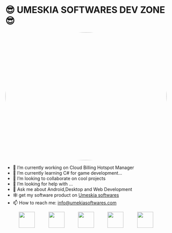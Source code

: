 <H1>😎 UMESKIA SOFTWARES DEV ZONE 😎</H1>
<div style="text-align:center;">
<img style="width:100%; height:400px; border-radius:50%;" src="https://umeskiasoftwares.com/images/u.png"/>
</div>



- 🔭 I’m currently working on Cloud Billing Hotspot Manager
- 🌱 I’m currently learning C# for game development...
- 👯 I’m looking to collaborate on cool projects
- 🤔 I’m looking for help with ...
- 💬 Ask me about Android,Desktop and Web Development
- 🕸 get my software product on <a href="http://umeskiasoftwares.com/">Umeskia softwares</a>
- 📫 How to reach me: info@umekiasoftwares.com


<div style="display:flex; justify-content: space-evenly;">
<img style="width:50px; height:50px;" src="https://upload.wikimedia.org/wikipedia/commons/2/27/PHP-logo.svg"/>
  <img style="width:50px; height:50px;" src="https://upload.wikimedia.org/wikipedia/commons/9/99/Unofficial_JavaScript_logo_2.svg"/>
  <img style="width:50px; height:50px;" src="https://upload.wikimedia.org/wikipedia/commons/c/c3/Python-logo-notext.svg"/>
    <img style="width:50px; height:50px;" src="https://upload.wikimedia.org/wikipedia/commons/0/06/Kotlin_Icon.svg"/>
   <img style="width:50px; height:50px;" src="https://seeklogo.com/images/C/c-sharp-c-logo-02F17714BA-seeklogo.com.png"/>
</div>
